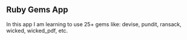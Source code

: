 ## Ruby Gems App

In this app I am learning to use 25+ gems like: devise, pundit, ransack, wicked,
wicked_pdf, etc.
